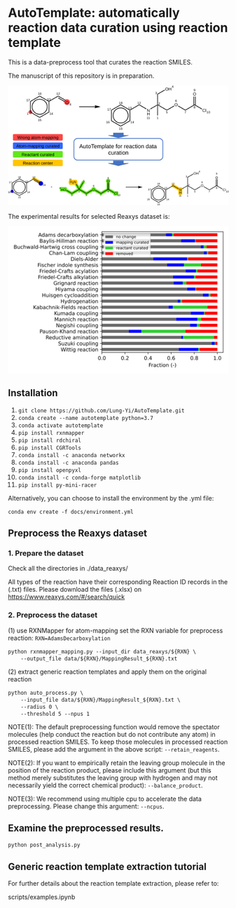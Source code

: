 # AutoTemplate: automatically reaction data curation using reaction template
This is a data-preprocess tool that curates the reaction SMILES.

The manuscript of this repository is in preparation.

![alt text](docs/abstract_TOC.svg)

The experimental results for selected Reaxys dataset is:

![alt text](docs/output.svg)

## Installation
1. `git clone https://github.com/Lung-Yi/AutoTemplate.git`
2. `conda create --name autotemplate python=3.7`
3. `conda activate autotemplate`
4. `pip install rxnmapper`
5. `pip install rdchiral`
6. `pip install CGRTools`
7. `conda install -c anaconda networkx`
8. `conda install -c anaconda pandas`
9. `pip install openpyxl`
10. `conda install -c conda-forge matplotlib`
11. `pip install py-mini-racer`

Alternatively, you can choose to install the environment by the .yml file:
```
conda env create -f docs/environment.yml
```

## Preprocess the Reaxys dataset
### 1. Prepare the dataset
Check all the directories in ./data_reaxys/

All types of the reaction have their corresponding Reaction ID records in the (.txt) files. Please download the files (.xlsx) on https://www.reaxys.com/#/search/quick

### 2. Preprocess the dataset
(1) use RXNMapper for atom-mapping
set the RXN variable for preprocess reaction: `RXN=AdamsDecarboxylation`
```
python rxnmapper_mapping.py --input_dir data_reaxys/${RXN} \
    --output_file data/${RXN}/MappingResult_${RXN}.txt
```

(2) extract generic reaction templates and apply them on the original reaction
```
python auto_process.py \
    --input_file data/${RXN}/MappingResult_${RXN}.txt \
    --radius 0 \
    --threshold 5 --npus 1
```
NOTE(1): The default preprocessing function would remove the spectator molecules (help conduct the reaction but do not contribute any atom) in processed reaction SMILES. To keep those molecules in processed reaction SMILES, please add the argument in the above script: `--retain_reagents`.

NOTE(2): If you want to empirically retain the leaving group molecule in the position of the reaction product, please include this argument (but this method merely substitutes the leaving group with hydrogen and may not necessarily yield the correct chemical product): `--balance_product`.

NOTE(3): We recommend using multiple cpu to accelerate the data preprocessing. Please change this argument: `--ncpus`.

## Examine the preprocessed results.
```
python post_analysis.py
```

## Generic reaction template extraction tutorial
For further details about the reaction template extraction, please refer to:

scripts/examples.ipynb